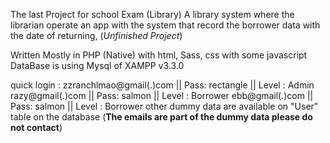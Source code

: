 The last Project for school Exam (Library)
A library system where the librarian operate an app with the system that record the borrower data with the date of returning, (*Unfinished Project*)

Written Mostly in PHP (Native) with html, Sass, css with some javascript
DataBase is using Mysql of XAMPP v3.3.0

quick login :
    zzranchlmao@gmail(.)com ||  Pass: rectangle  || Level : Admin
    razy@gmail(.)com ||  Pass: 	salmon  || Level : Borrower
    ebb@gmail(.)com  ||  Pass: 	salmon  || Level : Borrower
    other dummy data are available on "User" table on the database
    (**The emails are part of the dummy data please do not contact**)
